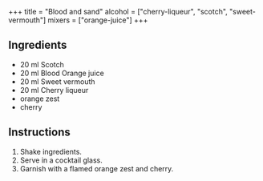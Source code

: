 +++
title = "Blood and sand"
alcohol = ["cherry-liqueur", "scotch", "sweet-vermouth"]
mixers = ["orange-juice"]
+++

## Ingredients

- 20 ml Scotch
- 20 ml Blood Orange juice
- 20 ml Sweet vermouth
- 20 ml Cherry liqueur
- orange zest
- cherry

## Instructions

1. Shake ingredients.
2. Serve in a cocktail glass.
3. Garnish with a flamed orange zest and cherry.
